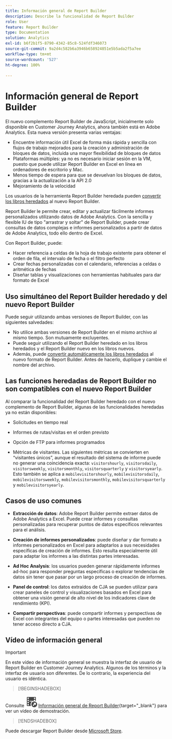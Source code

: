 ```yaml
---
title: Información general de Report Builder
description: Describe la funcionalidad de Report Builder
role: User
feature: Report Builder
type: Documentation
solution: Analytics
exl-id: b6f2b1f5-8790-4342-85c8-524fdf346073
source-git-commit: 9a2d4c582b6a3946b658924851e5b5ada2f5a7ee
workflow-type: tm+mt
source-wordcount: '527'
ht-degree: 100%

---
```


# Información general de Report Builder

El nuevo complemento Report Builder de JavaScript, inicialmente solo disponible en Customer Journey Analytics, ahora también está en Adobe Analytics. Esta nueva versión presenta varias ventajas:

- Encuentre información útil Excel de forma más rápida y sencilla con flujos de trabajo mejorados para la creación y administración de bloques de datos, incluida una mayor flexibilidad de bloques de datos
- Plataformas múltiples: ya no es necesario iniciar sesión en la VM, puesto que puede utilizar Report Builder en Excel en línea en ordenadores de escritorio y Mac.
- Menos tiempo de espera para que se devuelvan los bloques de datos, gracias a la actualización a la API 2.0
- Mejoramiento de la velocidad

Los usuarios de la herramienta Report Builder heredada pueden [convertir los libros heredados](/help/analyze/report-builder/convert-workbooks.md) al nuevo Report Builder.

Report Builder le permite crear, editar y actualizar fácilmente informes personalizados utilizando datos de Adobe Analytics. Con la sencilla y flexible IU de tipo &quot;arrastrar y soltar&quot; de Report Builder, puede crear consultas de datos complejas e informes personalizados a partir de datos de Adobe Analytics, todo ello dentro de Excel.

Con Report Builder, puede:

- Hacer referencia a celdas de la hoja de trabajo existente para obtener el orden de fila, el intervalo de fecha o el filtro perfecto
- Crear fechas personalizadas con el calendario, referencias a celdas o aritmética de fechas
- Diseñar tablas y visualizaciones con herramientas habituales para dar formato de Excel

## Uso simultáneo del Report Builder heredado y del nuevo Report Builder

Puede seguir utilizando ambas versiones de Report Builder, con las siguientes salvedades:

- No utilice ambas versiones de Report Builder en el mismo archivo al mismo tiempo. Son mutuamente excluyentes.
- Puede seguir utilizando el Report Builder heredado en los libros heredados y el Report Builder nuevo en los libros nuevos.
- Además, puede [convertir automáticamente los libros heredados](/help/analyze/report-builder/convert-workbooks.md) al nuevo formato de Report Builder. Antes de hacerlo, duplique y cambie el nombre del archivo.

## Las funciones heredadas de Report Builder no son compatibles con el nuevo Report Builder

Al comparar la funcionalidad del Report Builder heredado con el nuevo complemento de Report Builder, algunas de las funcionalidades heredadas ya no están disponibles:

- Solicitudes en tiempo real

- Informes de rutas/visitas en el orden previsto

- Opción de FTP para informes programados

- Métricas de visitantes. Las siguientes métricas se convierten en “visitantes únicos”, aunque el resultado del sistema de informe puede no generar una coincidencia exacta: `visitorshourly`, `visitorsdaily`, `visitorsweekly`, `visitorsmonthly`, `visitorsquarterly` y `visitorsyearly`. Esto también se aplica a `mobilevisitorshourly`, `mobilevisitorsdaily`, `mobilevisitorsweekly`, `mobilevisitorsmonthly`, `mobilevisitorsquarterly` y `mobilevisitorsyearly`.

## Casos de uso comunes

- **Extracción de datos**: Adobe Report Builder permite extraer datos de Adobe Analytics a Excel. Puede crear informes y consultas personalizadas para recuperar puntos de datos específicos relevantes para el análisis.

- **Creación de informes personalizados**: puede diseñar y dar formato a informes personalizados en Excel para adaptarlos a sus necesidades específicas de creación de informes. Esto resulta especialmente útil para adaptar los informes a las distintas partes interesadas.

- **Ad Hoc Analysis**: los usuarios pueden generar rápidamente informes ad-hoc para responder preguntas específicas o explorar tendencias de datos sin tener que pasar por un largo proceso de creación de informes.

- **Panel de control**: los datos extraídos de CJA se pueden utilizar para crear paneles de control y visualizaciones basados en Excel para obtener una visión general de alto nivel de los indicadores clave de rendimiento (KPI).

- **Compartir perspectivas**: puede compartir informes y perspectivas de Excel con integrantes del equipo o partes interesadas que pueden no tener acceso directo a CJA.

## Vídeo de información general

>[!IMPORTANT]
>
>En este vídeo de información general se muestra la interfaz de usuario de Report Builder en Customer Journey Analytics. Algunos de los términos y la interfaz de usuario son diferentes. De lo contrario, la experiencia del usuario es idéntica.


>[!BEGINSHADEBOX]

Consulte ![VideoCheckedOut ](/help/assets/icons/VideoCheckedOut.svg) [Información general de Report Builder](https://video.tv.adobe.com/v/3452583?quality=12&learn=on&captions=spa){target="_blank"} para ver un vídeo de demostración.

>[!ENDSHADEBOX]

Puede descargar Report Builder desde [Microsoft Store](https://appsource.microsoft.com/es-es/product/office/WA200003101?tab=Overview).
